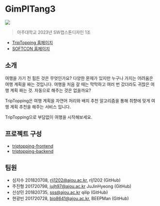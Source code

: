 # GimPITang3

[![](https://img.shields.io/badge/TripTopping-online-brightgreen)](https://trip.abys.dev)

> 아주대학교 2023년 SW캡스톤디자인 1조

- [TripTopping 홈페이지](https://trip.abys.dev)
- [SOFTCON 홈페이지](https://softcon.ajou.ac.kr/works/works.asp?uid=822&category=S)

## 소개

여행을 가기 전 힘든 것은 무엇인가요? 다양한 문제가 있지만 누구나 가지는 어려움은 여행 계획을 짜는 것입니다. 여행을 처음 갈 때는 막막하고 여러 번 갔더라도 귀찮은 여행 계획 짜는 것. 자동으로 해주는 것은 없을까요?

TripTopping은 여행 계획을 자연어 처리와 배치 추천 알고리즘을 통해 취향에 맞게 여행 계획 추천을 해주는 서비스 입니다.

TripTopping으로 부담없이 여행을 시작해보세요.

## 프로젝트 구성

- [triptopping-frontend](https://github.com/GimPITang3/triptopping-frontend)
- [triptopping-backend](https://github.com/GimPITang3/triptopping-backend)

## 팀원

- 심지수 201820708, rlj1202@ajou.ac.kr, rlj1202 (GitHub)
- 주진형 201720798, jujh97@ajou.ac.kr JuJinHyeong (GitHub)
- 신상민 201820735, sss@ajou.ac.kr qilip (GitHub)
- 현광빈 201720728, bio8641@ajou.ac.kr, BEEPMan (GitHub)
